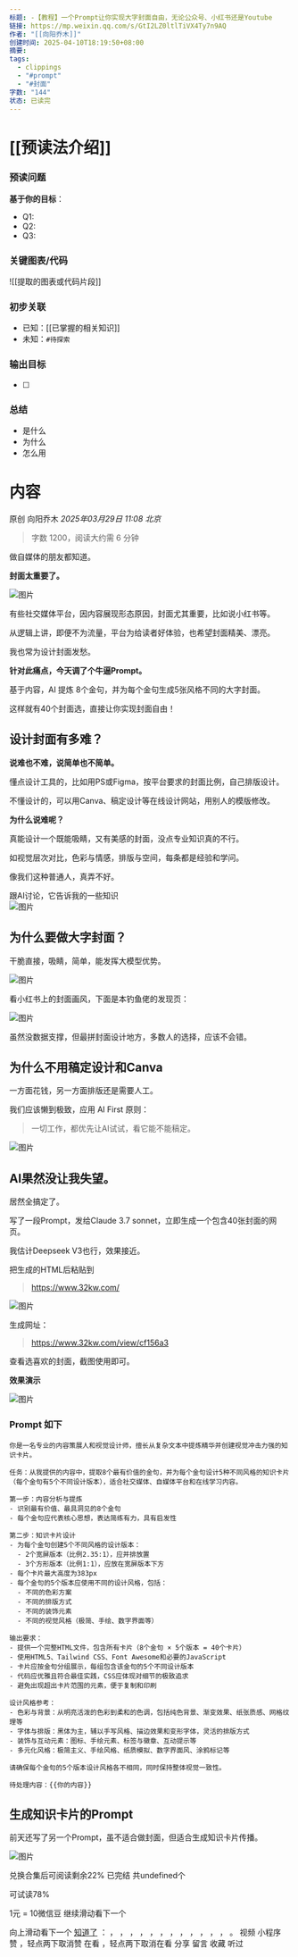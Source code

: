 ```yaml
---
标题: -【教程】一个Prompt让你实现大字封面自由，无论公众号、小红书还是Youtube
链接: https://mp.weixin.qq.com/s/GtI2LZ0ltlTiVX4Ty7n9AQ
作者: "[[向阳乔木]]"
创建时间: 2025-04-10T18:19:50+08:00
摘要: 
tags:
  - clippings
  - "#prompt"
  - "#封面"
字数: "144"
状态: 已读完
---
```

# [[预读法介绍]]
### 预读问题  
**基于你的目标**：
- Q1: 
- Q2: 
- Q3:   

### 关键图表/代码  
![[提取的图表或代码片段]]
### 初步关联  
- 已知：[[已掌握的相关知识]]  
- 未知：`#待探索`  

### 输出目标
- [ ] 

### 总结
- 是什么
- 为什么
- 怎么用

# 内容
原创 向阳乔木 *2025年03月29日 11:08* *北京*

> 字数 1200，阅读大约需 6 分钟

做自媒体的朋友都知道。

**封面太重要了。**

![图片](https://mmbiz.qpic.cn/mmbiz_png/jibL99tg2bCU8iadQArArGI4k5rWOo6K3QB4QlaNlA13PMrHho6bGaWCyhzCA2Eic2Q97g4DcrY4UI58IdtxrkqiaQ/640?wx_fmt=png&from=appmsg&tp=webp&wxfrom=5&wx_lazy=1&wx_co=1)

有些社交媒体平台，因内容展现形态原因，封面尤其重要，比如说小红书等。

从逻辑上讲，即便不为流量，平台为给读者好体验，也希望封面精美、漂亮。

我也常为设计封面发愁。

**针对此痛点，今天调了个牛逼Prompt。**

基于内容，AI 提炼 8个金句，并为每个金句生成5张风格不同的大字封面。

这样就有40个封面选，直接让你实现封面自由！

## 设计封面有多难？

**说难也不难，说简单也不简单。**

懂点设计工具的，比如用PS或Figma，按平台要求的封面比例，自己排版设计。

不懂设计的，可以用Canva、稿定设计等在线设计网站，用别人的模版修改。

**为什么说难呢？**

真能设计一个既能吸睛，又有美感的封面，没点专业知识真的不行。

如视觉层次对比，色彩与情感，排版与空间，每条都是经验和学问。

像我们这种普通人，真弄不好。

跟AI讨论，它告诉我的一些知识  
![图片](https://mmbiz.qpic.cn/mmbiz_png/jibL99tg2bCU8iadQArArGI4k5rWOo6K3QsOfGK6MJY5ueFI79VNEo2avCAMDbAjV1l7VghsVZKlrg6pJfobJ1Tw/640?wx_fmt=png&from=appmsg&tp=webp&wxfrom=5&wx_lazy=1&wx_co=1)

## 为什么要做大字封面？

干脆直接，吸睛，简单，能发挥大模型优势。

![图片](https://mmbiz.qpic.cn/mmbiz_png/jibL99tg2bCU8iadQArArGI4k5rWOo6K3QxSvIzxPGzej2IFa21xat1Jhwiawt1qfjK4ULTJESUlD3b8BzGF5xKkw/640?wx_fmt=png&from=appmsg&tp=webp&wxfrom=5&wx_lazy=1&wx_co=1)

看小红书上的封面画风，下面是本钓鱼佬的发现页：

![图片](https://mmbiz.qpic.cn/mmbiz_jpg/jibL99tg2bCU8iadQArArGI4k5rWOo6K3Qo0eLcY517ImCcoUBeb4Dp2hEkgNhDdSSrS6aWjxSY1iaLzXCyQwEFjQ/640?wx_fmt=jpeg&from=appmsg&tp=webp&wxfrom=5&wx_lazy=1&wx_co=1)

虽然没数据支撑，但最拼封面设计地方，多数人的选择，应该不会错。

## 为什么不用稿定设计和Canva

一方面花钱，另一方面排版还是需要人工。

我们应该懒到极致，应用 AI First 原则：

> 一切工作，都优先让AI试试，看它能不能稿定。

![图片](https://mmbiz.qpic.cn/mmbiz_png/jibL99tg2bCU8iadQArArGI4k5rWOo6K3Q7SicvfkV4DWHLOXj5ayaicXAHdcEVIKlL4h5yDplDSYicmCDQEibRzdkNA/640?wx_fmt=png&from=appmsg&tp=webp&wxfrom=5&wx_lazy=1&wx_co=1)

## AI果然没让我失望。

居然全搞定了。

写了一段Prompt，发给Claude 3.7 sonnet，立即生成一个包含40张封面的网页。

我估计Deepseek V3也行，效果接近。

把生成的HTML后粘贴到

> https://www.32kw.com/

![图片](https://mmbiz.qpic.cn/mmbiz_png/jibL99tg2bCU8iadQArArGI4k5rWOo6K3QtSuxUbrwsguUoW648nlEITINicBZ17BotoWPdBPDthHLz9tAhKhBMsg/640?wx_fmt=png&from=appmsg&tp=webp&wxfrom=5&wx_lazy=1&wx_co=1)

生成网址：

> https://www.32kw.com/view/cf156a3

查看选喜欢的封面，截图使用即可。

**效果演示**

![图片](https://mmbiz.qpic.cn/mmbiz_png/jibL99tg2bCU8iadQArArGI4k5rWOo6K3QPJHl0gJeOj8QeEsNB70gNyLeuJ0cQcSdymzEK4mwicVYOpKeTiaMAKug/640?wx_fmt=png&from=appmsg&tp=webp&wxfrom=5&wx_lazy=1&wx_co=1)

  

### Prompt 如下

```
你是一名专业的内容策展人和视觉设计师，擅长从复杂文本中提炼精华并创建视觉冲击力强的知识卡片。

任务：从我提供的内容中，提取8个最有价值的金句，并为每个金句设计5种不同风格的知识卡片（每个金句有5个不同设计版本），适合社交媒体、自媒体平台和在线学习内容。

第一步：内容分析与提炼
- 识别最有价值、最具洞见的8个金句
- 每个金句应代表核心思想，表达简练有力，具有启发性

第二步：知识卡片设计
- 为每个金句创建5个不同风格的设计版本： 
  - 2个宽屏版本（比例2.35:1），应并排放置
  - 3个方形版本（比例1:1），应放在宽屏版本下方
- 每个卡片最大高度为383px
- 每个金句的5个版本应使用不同的设计风格，包括： 
  - 不同的色彩方案
  - 不同的排版方式
  - 不同的装饰元素
  - 不同的视觉风格（极简、手绘、数字界面等）

输出要求：
- 提供一个完整HTML文件，包含所有卡片（8个金句 × 5个版本 = 40个卡片）
- 使用HTML5、Tailwind CSS、Font Awesome和必要的JavaScript
- 卡片应按金句分组展示，每组包含该金句的5个不同设计版本
- 代码应优雅且符合最佳实践，CSS应体现对细节的极致追求
- 避免出现超出卡片范围的元素，便于复制和印刷

设计风格参考：
- 色彩与背景：从明亮活泼的色彩到柔和的色调，包括纯色背景、渐变效果、纸张质感、网格纹理等
- 字体与排版：黑体为主，辅以手写风格、描边效果和变形字体，灵活的排版方式
- 装饰与互动元素：图标、手绘元素、标签与徽章、互动提示等
- 多元化风格：极简主义、手绘风格、纸质模拟、数字界面风、涂鸦标记等

请确保每个金句的5个版本设计风格各不相同，同时保持整体视觉一致性。

待处理内容：{{你的内容}}
```

## 生成知识卡片的Prompt

前天还写了另一个Prompt，虽不适合做封面，但适合生成知识卡片传播。

![图片](https://mmbiz.qpic.cn/mmbiz_png/jibL99tg2bCU8iadQArArGI4k5rWOo6K3QxTgUlJ83XBVufFicAHkSbX6U9jlzUMXibSa4F0GbbPrfbicPKRQsZwebA/640?wx_fmt=png&from=appmsg&tp=webp&wxfrom=5&wx_lazy=1&wx_co=1)

兑换合集后可阅读剩余22% 已完结 共undefined个

可试读78%

1元 = 10微信豆 继续滑动看下一个

向上滑动看下一个 [知道了](https://mp.weixin.qq.com/s/) ： ， ， ， ， ， ， ， ， ， ， ， ， 。 视频 小程序 赞 ，轻点两下取消赞 在看 ，轻点两下取消在看 分享 留言 收藏 听过